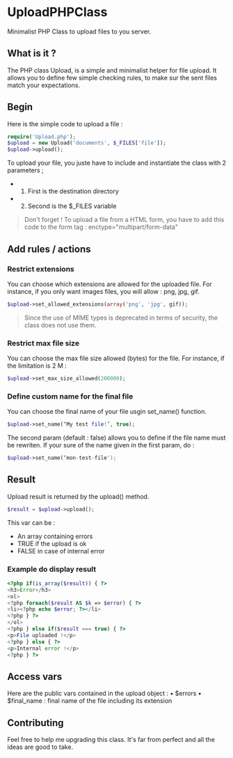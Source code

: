 # UploadPHPClass
Minimalist PHP Class to upload files to you server.

## What is it ?
The PHP class Upload, is a simple and minimalist helper for file upload.
It allows you to define few simple checking rules, to make sur the sent files match your expectations.

## Begin
Here is the simple code to upload a file :

```php
require('Upload.php');
$upload = new Upload('documents', $_FILES['file']);
$upload->upload();
```
To upload your file, you juste have to include and instantiate the class with 2 parameters ;
* 1. First is the destination directory
* 2. Second is the $_FILES variable

> Don't forget ! To upload a file from a HTML form, you have to add this code to the form tag : enctype="multipart/form-data"

## Add rules / actions
### Restrict extensions
You can choose which extensions are allowed for the uploaded file. 
For instance, if you only want images files, you will allow : png, jpg, gif.
```php
$upload->set_allowed_extensions(array('png', 'jpg', gif));
```
> Since the use of MIME types is deprecated in terms of security, the class does not use them.

### Restrict max file size
You can choose the max file size allowed (bytes) for the file.
For instance, if the limitation is 2 M :
```php
$upload->set_max_size_allowed(200000);
```
### Define custom name for the final file
You can choose the final name of your file usgin set_name() function.
```php
$upload->set_name(‘My test file!’, true);
```
The second param (default : false) allows you to define if the file name must be rewriten. If your sure of the name given in the first param, do :
```php
$upload->set_name(‘mon-test-file');
```

## Result
Upload result is returned by the upload() method. 
```php
$result = $upload->upload();
```
This var can be :
* An array containing errors
* TRUE if the upload is ok
* FALSE in case of internal error

### Example do display result
```php
<?php if(is_array($result)) { ?>
<h3>Error</h3>
<ol>
<?php foreach($result AS $k => $error) { ?>
<li><?php echo $error; ?></li>
<?php } ?>
</ol>
<?php } else if($result === true) { ?>
<p>File uploaded !</p>
<?php } else { ?>
<p>Internal error !</p>
<?php } ?>
```

## Access vars
Here are the public vars contained in the upload object :
• $errors
• $final_name : final name of the file including its extension

## Contributing
Feel free to help me upgrading this class. It's far from perfect and all the ideas are good to take.

